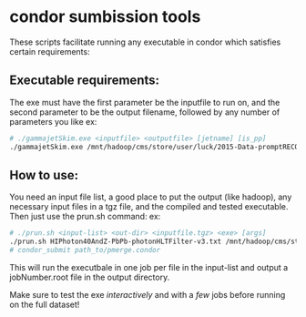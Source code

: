 # condor sumbission tools
These scripts facilitate running any executable in condor which satisfies certain requirements:

## Executable requirements:
The exe must have the first parameter be the inputfile to run on, and the second parameter to be the output filename, followed by any number of parameters you like
ex:
```bash
# ./gammajetSkim.exe <inputfile> <outputfile> [jetname] [is_pp]
./gammajetSkim.exe /mnt/hadoop/cms/store/user/luck/2015-Data-promptRECO-photonSkims/pp-photonHLTFilter-v0-HiForest/0.root /export/d00/scratch/dav2105/ztrees/g.pp-photonHLTFilter-v0-HiForest.root ak3PFJetAnalyzer 1
```

## How to use:
You need an input file list, a good place to put the output (like hadoop), any necessary input files in a tgz file, and the compiled and tested executable. Then just use the prun.sh command:
ex:
```bash
# ./prun.sh <input-list> <out-dir> <inputfile.tgz> <exe> [args]
./prun.sh HIPhoton40AndZ-PbPb-photonHLTFilter-v3.txt /mnt/hadoop/cms/store/user/velicanu/unmerged/ residuals.tgz gammajetSkim.exe akPu3PFJetAnalyzer 0
# condor_submit path_to/pmerge.condor
```
This will run the executbale in one job per file in the input-list and output a jobNumber.root file in the output directory.

Make sure to test the exe *interactively* and with a *few* jobs before running on the full dataset!
